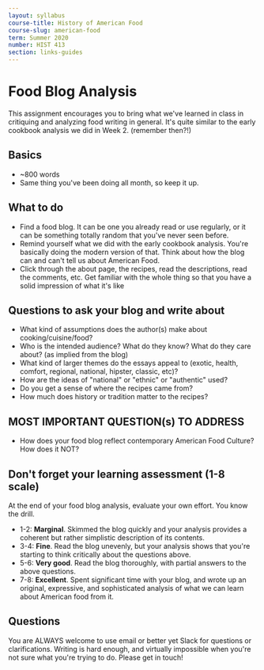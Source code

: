 ```yaml
---
layout: syllabus
course-title: History of American Food
course-slug: american-food
term: Summer 2020
number: HIST 413
section: links-guides
---
```


# Food Blog Analysis
This assignment encourages you to bring what we've learned in class in critiquing and analyzing food writing in general. It's quite similar to the early cookbook analysis we did in Week 2. (remember then?!)

## Basics
- ~800 words
- Same thing you've been doing all month, so keep it up.

## What to do
- Find a food blog. It can be one you already read or use regularly, or it can be something totally random that you've never seen before.
- Remind yourself what we did with the early cookbook analysis. You're basically doing the modern version of that. Think about how the blog can and can't tell us about American Food.
- Click through the about page, the recipes, read the descriptions, read the comments, etc. Get familiar with the whole thing so that you have a solid impression of what it's like

## Questions to ask your blog and write about
- What kind of assumptions does the author(s) make about cooking/cuisine/food?
- Who is the intended audience? What do they know? What do they care about? (as implied from the blog)
- What kind of larger themes do the essays appeal to (exotic, health, comfort, regional, national, hipster, classic, etc)?
- How are the ideas of "national" or "ethnic" or "authentic" used?
- Do you get a sense of where the recipes came from?
- How much does history or tradition matter to the recipes?

## MOST IMPORTANT QUESTION(s) TO ADDRESS
- How does your food blog reflect contemporary American Food Culture? How does it NOT?


## Don't forget your learning assessment (1-8 scale)
At the end of your food blog analysis, evaluate your own effort. You know the drill.

- 1-2: **Marginal**. Skimmed the blog quickly and your analysis provides a coherent but rather simplistic description of its contents.
- 3-4: **Fine**. Read the blog unevenly, but your analysis shows that you're starting to think critically about the questions above.
- 5-6: **Very good**. Read the blog thoroughly, with partial answers to the above questions.
- 7-8: **Excellent**. Spent significant time with your blog, and wrote up an original, expressive, and sophisticated analysis of what we can learn about American food from it.


## Questions
You are ALWAYS welcome to use email or better yet Slack for questions or clarifications. Writing is hard enough, and virtually impossible when you're not sure what you're trying to do. Please get in touch!
